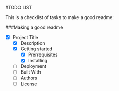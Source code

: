#TODO LIST

This is a checklist of tasks to make a good readme:

###Making a good readme
- [x] Project Title
    - [x] Description
    - [x] Getting started
        - [x] Prerrequisites
        - [x] Installing
    - [ ] Deployment
    - [ ] Built With
    - [ ] Authors
    - [ ] License
